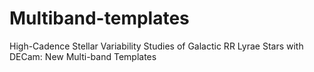 # Multiband-templates
High-Cadence Stellar Variability Studies of Galactic RR Lyrae Stars with DECam: New Multi-band Templates

